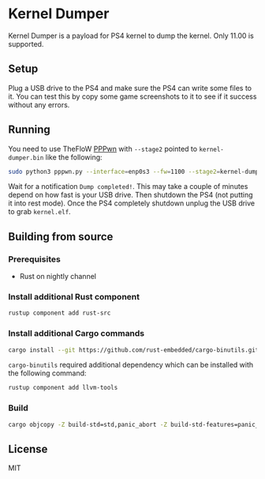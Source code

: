 # Kernel Dumper

Kernel Dumper is a payload for PS4 kernel to dump the kernel. Only 11.00 is supported.

## Setup

Plug a USB drive to the PS4 and make sure the PS4 can write some files to it. You can test this by copy some game screenshots to it to see if it success without any errors.

## Running

You need to use TheFloW [PPPwn](https://github.com/TheOfficialFloW/PPPwn) with `--stage2` pointed to `kernel-dumper.bin` like the following:

```sh
sudo python3 pppwn.py --interface=enp0s3 --fw=1100 --stage2=kernel-dumper.bin
```

Wait for a notification `Dump completed!`. This may take a couple of minutes depend on how fast is your USB drive. Then shutdown the PS4 (not putting it into rest mode). Once the PS4 completely shutdown unplug the USB drive to grab `kernel.elf`.

## Building from source

### Prerequisites

- Rust on nightly channel

### Install additional Rust component

```sh
rustup component add rust-src
```

### Install additional Cargo commands

```sh
cargo install --git https://github.com/rust-embedded/cargo-binutils.git
```

`cargo-binutils` required additional dependency which can be installed with the following command:

```sh
rustup component add llvm-tools
```

### Build

```sh
cargo objcopy -Z build-std=std,panic_abort -Z build-std-features=panic_immediate_abort --release release -- -O binary kernel-dumper.bin
```

## License

MIT
